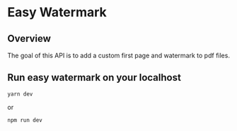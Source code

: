 # Easy Watermark

## Overview

The goal of this API is to add a custom first page and watermark to pdf files.

## Run easy watermark on your localhost

```
yarn dev

```

or

```
npm run dev

```
